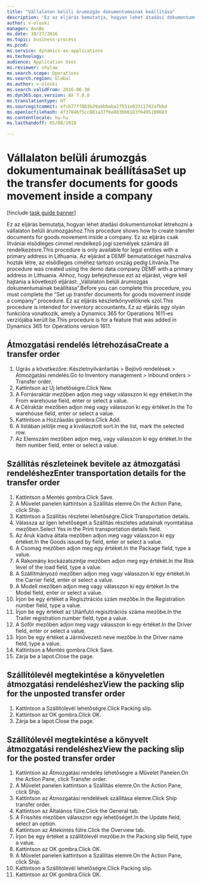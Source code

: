 ```yaml
--- 
title: "Vállalaton belüli árumozgás dokumentumainak beállítása"
description: "Ez az eljárás bemutatja, hogyan lehet átadási dokumentumokat létrehozni a vállalaton belüli árumozgáshoz."
author: v-oloski
manager: AnnBe
ms.date: 10/27/2016
ms.topic: business-process
ms.prod: 
ms.service: dynamics-ax-applications
ms.technology: 
audience: Application User
ms.reviewer: shylaw
ms.search.scope: Operations
ms.search.region: Global
ms.author: v-oloski
ms.search.validFrom: 2016-06-30
ms.dyn365.ops.version: AX 7.0.0
ms.translationtype: HT
ms.sourcegitcommit: efcb77ff883b29a4bbaba27551e02311742afbbd
ms.openlocfilehash: 4f37846f5cc881a37f6e803bb6183f6495100683
ms.contentlocale: hu-hu
ms.lasthandoff: 05/08/2018

---
```

# <a name="set-up-the-transfer-documents-for-goods-movement-inside-a-company"></a><span data-ttu-id="9b51f-103">Vállalaton belüli árumozgás dokumentumainak beállítása</span><span class="sxs-lookup"><span data-stu-id="9b51f-103">Set up the transfer documents for goods movement inside a company</span></span>

[!include [task guide banner](../../includes/task-guide-banner.md)]

<span data-ttu-id="9b51f-104">Ez az eljárás bemutatja, hogyan lehet átadási dokumentumokat létrehozni a vállalaton belüli árumozgáshoz.</span><span class="sxs-lookup"><span data-stu-id="9b51f-104">This procedure shows how to create transfer documents for goods movement inside a company.</span></span> <span data-ttu-id="9b51f-105">Ez az eljárás csak litvániai elsődleges címmel rendelkező jogi személyek számára áll rendelkezésre.</span><span class="sxs-lookup"><span data-stu-id="9b51f-105">This procedure is only available for legal entities with a primary address in Lithuania.</span></span> <span data-ttu-id="9b51f-106">Az eljárást a DEMF bemutatócéget használva hozták létre, az elsődleges címéhez tartozó ország pedig Litvánia.</span><span class="sxs-lookup"><span data-stu-id="9b51f-106">The procedure was created using the demo data company DEMF with a primary address in Lithuania.</span></span> <span data-ttu-id="9b51f-107">Ahhoz, hogy befejezhesse ezt az eljárást, végre kell hajtania a következő eljárást: „Vállalaton belüli árumozgás dokumentumainak beállítása”.</span><span class="sxs-lookup"><span data-stu-id="9b51f-107">Before you can complete this procedure, you must complete the “Set up transfer documents for goods movement inside a company” procedure.</span></span> <span data-ttu-id="9b51f-108">Ez az eljárás készletkönyvelőknek szól.</span><span class="sxs-lookup"><span data-stu-id="9b51f-108">This procedure is intended for inventory accountants.</span></span> <span data-ttu-id="9b51f-109">Ez az eljárás egy olyan funkcióra vonatkozik, amely a Dynamics 365 for Operations 1611-es verziójába került be.</span><span class="sxs-lookup"><span data-stu-id="9b51f-109">This procedure is for a feature that was added in Dynamics 365 for Operations version 1611.</span></span>


## <a name="create-a-transfer-order"></a><span data-ttu-id="9b51f-110">Átmozgatási rendelés létrehozása</span><span class="sxs-lookup"><span data-stu-id="9b51f-110">Create a transfer order</span></span>
1. <span data-ttu-id="9b51f-111">Ugrás a következőre: Készletnyilvántartás > Bejövő rendelések > Átmozgatási rendelés.</span><span class="sxs-lookup"><span data-stu-id="9b51f-111">Go to Inventory management > Inbound orders > Transfer order.</span></span>
2. <span data-ttu-id="9b51f-112">Kattintson az Új lehetőségre.</span><span class="sxs-lookup"><span data-stu-id="9b51f-112">Click New.</span></span>
3. <span data-ttu-id="9b51f-113">A Forrásraktár mezőben adjon meg vagy válasszon ki egy értéket.</span><span class="sxs-lookup"><span data-stu-id="9b51f-113">In the From warehouse field, enter or select a value.</span></span>
4. <span data-ttu-id="9b51f-114">A Célraktár mezőben adjon meg vagy válasszon ki egy értéket.</span><span class="sxs-lookup"><span data-stu-id="9b51f-114">In the To warehouse field, enter or select a value.</span></span>
5. <span data-ttu-id="9b51f-115">Kattintson a Hozzáadás gombra.</span><span class="sxs-lookup"><span data-stu-id="9b51f-115">Click Add.</span></span>
6. <span data-ttu-id="9b51f-116">A listában jelölje meg a kiválasztott sort.</span><span class="sxs-lookup"><span data-stu-id="9b51f-116">In the list, mark the selected row.</span></span>
7. <span data-ttu-id="9b51f-117">Az Elemszám mezőben adjon meg, vagy válasszon ki egy értéket.</span><span class="sxs-lookup"><span data-stu-id="9b51f-117">In the Item number field, enter or select a value.</span></span>

## <a name="enter-transportation-details-for-the-transfer-order"></a><span data-ttu-id="9b51f-118">Szállítás részleteinek bevitele az átmozgatási rendeléshez</span><span class="sxs-lookup"><span data-stu-id="9b51f-118">Enter transportation details for the transfer order</span></span>
1. <span data-ttu-id="9b51f-119">Kattintson a Mentés gombra.</span><span class="sxs-lookup"><span data-stu-id="9b51f-119">Click Save.</span></span>
2. <span data-ttu-id="9b51f-120">A Művelet panelen kattintson a Szállítás elemre.</span><span class="sxs-lookup"><span data-stu-id="9b51f-120">On the Action Pane, click Ship.</span></span>
3. <span data-ttu-id="9b51f-121">Kattintson a Szállítás részletei lehetőségre.</span><span class="sxs-lookup"><span data-stu-id="9b51f-121">Click Transportation details.</span></span>
4. <span data-ttu-id="9b51f-122">Válassza az Igen lehetőséget a Szállítás részletes adatainak nyomtatása mezőben.</span><span class="sxs-lookup"><span data-stu-id="9b51f-122">Select Yes in the Print transportation details field.</span></span>
5. <span data-ttu-id="9b51f-123">Az Áruk kiadva általa mezőben adjon meg vagy válasszon ki egy értéket.</span><span class="sxs-lookup"><span data-stu-id="9b51f-123">In the Goods issued by field, enter or select a value.</span></span>
6. <span data-ttu-id="9b51f-124">A Csomag mezőben adjon meg egy értéket.</span><span class="sxs-lookup"><span data-stu-id="9b51f-124">In the Package field, type a value.</span></span>
7. <span data-ttu-id="9b51f-125">A Rakomány kockázatszintje mezőben adjon meg egy értékét.</span><span class="sxs-lookup"><span data-stu-id="9b51f-125">In the Risk level of the load field, type a value.</span></span>
8. <span data-ttu-id="9b51f-126">A Szállítmányozó mezőben adjon meg vagy válasszon ki egy értéket.</span><span class="sxs-lookup"><span data-stu-id="9b51f-126">In the Carrier field, enter or select a value.</span></span>
9. <span data-ttu-id="9b51f-127">A Modell mezőben adjon meg vagy válasszon ki egy értéket.</span><span class="sxs-lookup"><span data-stu-id="9b51f-127">In the Model field, enter or select a value.</span></span>
10. <span data-ttu-id="9b51f-128">Írjon be egy értéket a Regisztrációs szám mezőbe.</span><span class="sxs-lookup"><span data-stu-id="9b51f-128">In the Registration number field, type a value.</span></span>
11. <span data-ttu-id="9b51f-129">Írjon be egy értéket az Utánfutó regisztrációs száma mezőbe.</span><span class="sxs-lookup"><span data-stu-id="9b51f-129">In the Trailer registration number field, type a value.</span></span>
12. <span data-ttu-id="9b51f-130">A Sofőr mezőben adjon meg vagy válasszon ki egy értéket.</span><span class="sxs-lookup"><span data-stu-id="9b51f-130">In the Driver field, enter or select a value.</span></span>
13. <span data-ttu-id="9b51f-131">Írjon be egy értéket a Járművezető neve mezőbe.</span><span class="sxs-lookup"><span data-stu-id="9b51f-131">In the Driver name field, type a value.</span></span>
14. <span data-ttu-id="9b51f-132">Kattintson a Mentés gombra.</span><span class="sxs-lookup"><span data-stu-id="9b51f-132">Click Save.</span></span>
15. <span data-ttu-id="9b51f-133">Zárja be a lapot.</span><span class="sxs-lookup"><span data-stu-id="9b51f-133">Close the page.</span></span>

## <a name="view-the-packing-slip-for-the-unposted-transfer-order"></a><span data-ttu-id="9b51f-134">Szállítólevél megtekintése a könyveletlen átmozgatási rendeléshez</span><span class="sxs-lookup"><span data-stu-id="9b51f-134">View the packing slip for the unposted transfer order</span></span>
1. <span data-ttu-id="9b51f-135">Kattintson a Szállítólevél lehetőségre.</span><span class="sxs-lookup"><span data-stu-id="9b51f-135">Click Packing slip.</span></span>
2. <span data-ttu-id="9b51f-136">Kattintson az OK gombra.</span><span class="sxs-lookup"><span data-stu-id="9b51f-136">Click OK.</span></span>
3. <span data-ttu-id="9b51f-137">Zárja be a lapot.</span><span class="sxs-lookup"><span data-stu-id="9b51f-137">Close the page.</span></span>

## <a name="view-the-packing-slip-for-the-posted-transfer-order"></a><span data-ttu-id="9b51f-138">Szállítólevél megtekintése a könyvelt átmozgatási rendeléshez</span><span class="sxs-lookup"><span data-stu-id="9b51f-138">View the packing slip for the posted transfer order</span></span>
1. <span data-ttu-id="9b51f-139">Kattintson az Átmozgatási rendelés lehetőségre a Művelet Panelen.</span><span class="sxs-lookup"><span data-stu-id="9b51f-139">On the Action Pane, click Transfer order.</span></span>
2. <span data-ttu-id="9b51f-140">A Művelet panelen kattintson a Szállítás elemre.</span><span class="sxs-lookup"><span data-stu-id="9b51f-140">On the Action Pane, click Ship.</span></span>
3. <span data-ttu-id="9b51f-141">Kattintson az Átmozgatási rendelések szállítása elemre.</span><span class="sxs-lookup"><span data-stu-id="9b51f-141">Click Ship transfer order.</span></span>
4. <span data-ttu-id="9b51f-142">Kattintson az Általános fülre.</span><span class="sxs-lookup"><span data-stu-id="9b51f-142">Click the General tab.</span></span>
5. <span data-ttu-id="9b51f-143">A Frissítés mezőben válasszon egy lehetőséget.</span><span class="sxs-lookup"><span data-stu-id="9b51f-143">In the Update field, select an option.</span></span>
6. <span data-ttu-id="9b51f-144">Kattintson az Áttekintés fülre.</span><span class="sxs-lookup"><span data-stu-id="9b51f-144">Click the Overview tab.</span></span>
7. <span data-ttu-id="9b51f-145">Írjon be egy értéket a szállítólevél mezőbe.</span><span class="sxs-lookup"><span data-stu-id="9b51f-145">In the Packing slip field, type a value.</span></span>
8. <span data-ttu-id="9b51f-146">Kattintson az OK gombra.</span><span class="sxs-lookup"><span data-stu-id="9b51f-146">Click OK.</span></span>
9. <span data-ttu-id="9b51f-147">A Művelet panelen kattintson a Szállítás elemre.</span><span class="sxs-lookup"><span data-stu-id="9b51f-147">On the Action Pane, click Ship.</span></span>
10. <span data-ttu-id="9b51f-148">Kattintson a Szállítólevél lehetőségre.</span><span class="sxs-lookup"><span data-stu-id="9b51f-148">Click Packing slip.</span></span>
11. <span data-ttu-id="9b51f-149">Kattintson az OK gombra.</span><span class="sxs-lookup"><span data-stu-id="9b51f-149">Click OK.</span></span>


